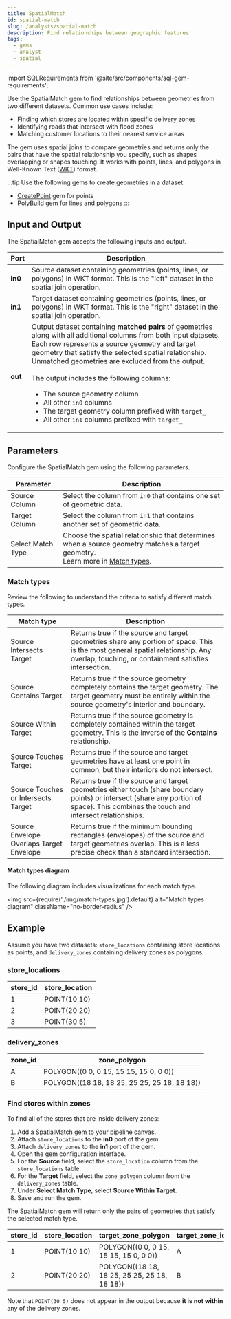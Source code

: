 ```yaml
---
title: SpatialMatch
id: spatial-match
slug: /analysts/spatial-match
description: Find relationships between geographic features
tags:
  - gems
  - analyst
  - spatial
---
```


import SQLRequirements from '@site/src/components/sql-gem-requirements';

<SQLRequirements
  execution_engine="SQL Warehouse"
  sql_package_name="ProphecyDatabricksSqlSpatial"
  sql_package_version="0.0.3+"
/>

Use the SpatialMatch gem to find relationships between geometries from two different datasets. Common use cases include:

- Finding which stores are located within specific delivery zones
- Identifying roads that intersect with flood zones
- Matching customer locations to their nearest service areas

The gem uses spatial joins to compare geometries and returns only the pairs that have the spatial relationship you specify, such as shapes overlapping or shapes touching. It works with points, lines, and polygons in Well-Known Text ([WKT](https://en.wikipedia.org/wiki/Well-known_text_representation_of_geometry)) format.

:::tip
Use the following gems to create geometries in a dataset:

- [CreatePoint](/analysts/create-point) gem for points
- [PolyBuild](/analysts/polybuild) gem for lines and polygons
  :::

## Input and Output

The SpatialMatch gem accepts the following inputs and output.

| Port    | Description                                                                                                                                                                                                                                                                                                                                                                                                                                                                                                                                                |
| ------- | ---------------------------------------------------------------------------------------------------------------------------------------------------------------------------------------------------------------------------------------------------------------------------------------------------------------------------------------------------------------------------------------------------------------------------------------------------------------------------------------------------------------------------------------------------------- |
| **in0** | Source dataset containing geometries (points, lines, or polygons) in WKT format. This is the "left" dataset in the spatial join operation.                                                                                                                                                                                                                                                                                                                                                                                                                 |
| **in1** | Target dataset containing geometries (points, lines, or polygons) in WKT format. This is the "right" dataset in the spatial join operation.                                                                                                                                                                                                                                                                                                                                                                                                                |
| **out** | Output dataset containing **matched pairs** of geometries along with all additional columns from both input datasets. Each row represents a source geometry and target geometry that satisfy the selected spatial relationship. Unmatched geometries are excluded from the output. <br/><br/>The output includes the following columns: <ul class="table-list"><li>The source geometry column</li><li>All other `in0` columns</li><li>The target geometry column prefixed with `target_`</li><li>All other `in1` columns prefixed with `target_`</li></ul> |

## Parameters

Configure the SpatialMatch gem using the following parameters.

| Parameter         | Description                                                                                                                                       |
| ----------------- | ------------------------------------------------------------------------------------------------------------------------------------------------- |
| Source Column     | Select the column from `in0` that contains one set of geometric data.                                                                             |
| Target Column     | Select the column from `in1` that contains another set of geometric data.                                                                         |
| Select Match Type | Choose the spatial relationship that determines when a source geometry matches a target geometry. <br/>Learn more in [Match types](#match-types). |

### Match types

Review the following to understand the criteria to satisfy different match types.

| Match type                               | Description                                                                                                                                                                               |
| ---------------------------------------- | ----------------------------------------------------------------------------------------------------------------------------------------------------------------------------------------- |
| Source Intersects Target                 | Returns true if the source and target geometries share any portion of space. This is the most general spatial relationship. Any overlap, touching, or containment satisfies intersection. |
| Source Contains Target                   | Returns true if the source geometry completely contains the target geometry. The target geometry must be entirely within the source geometry's interior and boundary.                     |
| Source Within Target                     | Returns true if the source geometry is completely contained within the target geometry. This is the inverse of the **Contains** relationship.                                             |
| Source Touches Target                    | Returns true if the source and target geometries have at least one point in common, but their interiors do not intersect.                                                                 |
| Source Touches or Intersects Target      | Returns true if the source and target geometries either touch (share boundary points) or intersect (share any portion of space). This combines the touch and intersect relationships.     |
| Source Envelope Overlaps Target Envelope | Returns true if the minimum bounding rectangles (envelopes) of the source and target geometries overlap. This is a less precise check than a standard intersection.                       |

#### Match types diagram

The following diagram includes visualizations for each match type.

<img
src={require('./img/match-types.jpg').default}
alt="Match types diagram"
className="no-border-radius"
/>

## Example

Assume you have two datasets: `store_locations` containing store locations as points, and `delivery_zones` containing delivery zones as polygons.

### store_locations

<div class="table-example">

| store_id | store_location |
| -------- | -------------- |
| 1        | POINT(10 10)   |
| 2        | POINT(20 20)   |
| 3        | POINT(30 5)    |

</div>

### delivery_zones

<div class="table-example">

| zone_id | zone_polygon                                 |
| ------- | -------------------------------------------- |
| A       | POLYGON((0 0, 0 15, 15 15, 15 0, 0 0))       |
| B       | POLYGON((18 18, 18 25, 25 25, 25 18, 18 18)) |

</div>

### Find stores within zones

To find all of the stores that are inside delivery zones:

1. Add a SpatialMatch gem to your pipeline canvas.
1. Attach `store_locations` to the **in0** port of the gem.
1. Attach `delivery_zones` to the **in1** port of the gem.
1. Open the gem configuration interface.
1. For the **Source** field, select the `store_location` column from the `store_locations` table.
1. For the **Target** field, select the `zone_polygon` column from the `delivery_zones` table.
1. Under **Select Match Type**, select **Source Within Target**.
1. Save and run the gem.

The SpatialMatch gem will return only the pairs of geometries that satisfy the selected match type.

<div class="table-example">

| store_id | store_location | target_zone_polygon                          | target_zone_id |
| -------- | -------------- | -------------------------------------------- | -------------- |
| 1        | POINT(10 10)   | POLYGON((0 0, 0 15, 15 15, 15 0, 0 0))       | A              |
| 2        | POINT(20 20)   | POLYGON((18 18, 18 25, 25 25, 25 18, 18 18)) | B              |

</div>

Note that `POINT(30 5)` does not appear in the output because **it is not within** any of the delivery zones.
